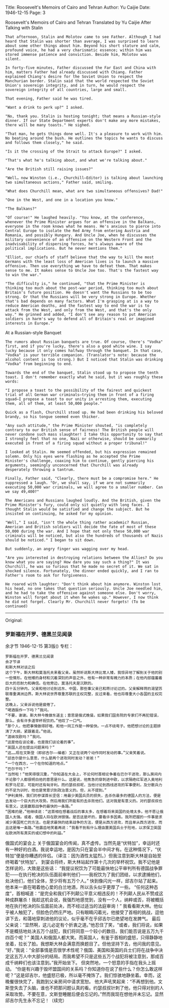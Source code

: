 Title: Roosevelt's Memoirs of Cairo and Tehran
Author: Yu Caijie
Date: 1946-12-15
Page: 3

Roosevelt's Memoirs of Cairo and Tehran
Translated by Yu Caijie
After Talking with Stalin

    That afternoon, Stalin and Molotov came to see Father. Although I had heard that Stalin was shorter than average, I was surprised to learn about some other things about him. Beyond his short stature and calm, profound voice, he had a very charismatic essence; within him was stored immense patience and conviction. Beside him, Molotov was silent.

    In forty-five minutes, Father discussed the Far East and China with him, matters Father had already discussed with Chiang. Father explained Chiang's desire for the Soviet Union to respect the Manchurian border. Stalin said that the world respected the Soviet Union's sovereign integrity, and in turn, he would respect the sovereign integrity of all countries, large and small.

    That evening, Father said he was tired.

    "Want a drink to perk up?" I asked.

    "No, thank you. Stalin is hosting tonight; that means a Russian-style dinner. If our State Department experts don't make any more mistakes, there will be many toasts." He sighed.

    "That man, he gets things done well. It's a pleasure to work with him. No beating around the bush. He outlines the topics he wants to discuss and follows them closely," he said.

    "Is it the crossing of the Strait to attack Europe?" I asked.

    "That's what he's talking about, and what we're talking about."

    "Are the British still raising issues?"

    "Well… now Winston (i.e., Churchill—Editor) is talking about launching two simultaneous actions," Father said, smiling.

    "What does Churchill mean, what are two simultaneous offensives? Dad!"

    "One in the West, and one in a location you know."

    "The Balkans?"

    "Of course!" He laughed heavily. "You know, at the conference, whenever the Prime Minister argues for an offensive in the Balkans, everyone in the room knows what he means. He's anxious to pierce into Central Europe to isolate the Red Army from entering Austria and Romania, and possibly Hungary. And Uncle Joe, when he discusses the military convenience of an offensive on the Western Front and the inadvisability of dispersing forces, he's always aware of the political implications. But he never mentions them."

    "Elliot, our chiefs of staff believe that the way to kill the most Germans with the least loss of American lives is to launch a massive offensive. Then use everything we have to defeat them. That makes sense to me. It makes sense to Uncle Joe too. That's the fastest way to win the war."

    "The difficulty is," he continued, "that the Prime Minister is thinking too much about the post-war period, thinking too much about Britain's future position. He doesn't want the Russians to be too strong. Or that the Russians will be very strong in Europe. Whether that's bad depends on many factors. What I'm grasping at is a way to reduce American deaths, and the fastest way to end the war is to attack from the West, and only from the West, and that's the only way." He grinned and added, "I don't see any reason to put American soldiers in harm's way to defend all of Britain's real or imagined interests in Europe."

At a Russian-style Banquet

    The rumors about Russian banquets are true. Of course, there's "Vodka" first, and if you're lucky, there's also a good white wine. I say lucky because it only comes halfway through the banquet. In that case, "Vodka" is your terrible companion. (Translator's note: because the alcohol content is too strong.) But I noticed that Stalin was drinking "Vodka" from beginning to end.

    Towards the end of the banquet, Stalin stood up to propose the tenth toast. I don't remember exactly what he said, but it was roughly these words:

    "I propose a toast to the possibility of the fairest and quickest trial of all German war criminals—trying them in front of a firing squad—I propose a toast to our unity in arresting them, executing them, all of them, at least 50,000 people."

    Quick as a flash, Churchill stood up. He had been drinking his beloved brandy, so his tongue seemed even thicker.

    "Any such attitude," the Prime Minister shouted, "is completely contrary to our British sense of fairness! The British people will never condone such mass slaughter! I take this opportunity to say that I strongly feel that no one, Nazi or otherwise, should be summarily executed in front of a firing squad without a proper tribunal!"

    I looked at Stalin. He seemed offended, but his expression remained solemn. Only his eyes were flashing as he accepted the Prime Minister's challenge, coaxing him to continue, gently piercing his arguments, seemingly unconcerned that Churchill was already desperately throwing a tantrum.

    Finally, Father said, "Clearly, there must be a compromise here." He suppressed a laugh. "Or, we shall say, if we are not summarily executing 50,000 war criminals, we will agree to a smaller number. Can we say 49,400?"

    The Americans and Russians laughed loudly. And the British, given the Prime Minister's fury, could only sit quietly with long faces. I thought Stalin would be satisfied and change the subject. But he insisted on continuing, he asked for my opinion.

    "Well," I said, "isn't the whole thing rather academic? Russian, American and British soldiers will decide the fate of most of these 50,000 during the war. And I hope that not only these 50,000 war criminals will be noticed, but also the hundreds of thousands of Nazis should be noticed." I began to sit down.

    But suddenly, an angry finger was wagging over my head.

    "Are you interested in destroying relations between the Allies? Do you know what you are saying? How dare you say such a thing?" It was Churchill, he was so furious that he made no secret of it. We sat in shocked silence. Fortunately, the dinner ended quickly, and I ran to Father's room to ask for forgiveness.

    He roared with laughter: "Don't think about him anymore. Winston lost his head, no one takes that question seriously. Uncle Joe needled him, and he had to take the offensive against someone else. Don't worry, Winston will forget about it when he wakes up." However, I now think he did not forget. Clearly Mr. Churchill never forgets! (To be continued)



<hr /> 

Original: 


### 罗斯福在开罗、德黑兰见闻录
余才节
1946-12-15
第3版()
专栏：

    罗斯福在开罗、德黑兰见闻录
    余才节译
    和斯大林对谈之后
    这个下午，斯大林和莫洛托夫来看父亲。虽然听说斯大林比常人矮，我惊异地了解到关于他的别一些情形。在他矮的身材和沉着深刻的声音之外，他有一种非常有魄力的本质；在他内部蕴蓄着巨大的忍耐力和确信。在他旁边，莫洛托夫是沉默的。
    四十五分钟内，父亲和他讨论到远东、中国，那些事父亲已和蒋讨论过的。父亲解释蒋的渴望苏联尊重满洲边界。斯大林说世界尊重苏联的主权完整，反过来看，他也将尊重大小各国的主权完整。
    这晚上，父亲诉说他是疲倦了。
    “喝酒振作一下吗？”我问。
    “不要，谢谢。斯大林今晚做东道主；意思是俄式晚餐。如果我们国务院的专家们不再犯错误，那么，会有许多道举杯祝饮的。”他叹了一口气。
    “那个人，他把事情做得好哩。和他一同工作是一种愉快。一点不绕弯子。他把想讨论的主题排清了大纲，紧跟着走。”他说。
    “渡峡攻欧吗？”我问。
    “这是他在谈论着，也是我们谈论着的事”。
    “英国人还在提出问题来吗？”
    “这……现在文斯登（即邱吉尔——编者）又正在说两个动作同时发动的事。”父亲笑着说。
    “邱吉尔是什么意思，什么是两个进攻同时发动？爸爸！”
    “一个在西方，一个在你知道的地点。”
    “巴尔干吗？”
    “当然啦！”他笑得很沉重，“你知道在大会上，不论何时首相论争着在巴尔干进攻，那么房间内不论那个人都很明白他的意思是什么。这是说，他焦急的穿刺进中欧，以求隔绝红军进入奥地利和罗马尼亚，可能时还有匈牙利。而约瑟叔叔呢，当他讨论到西线进攻的军事便利，及分散兵力的不足为训时，他也是常意识到政治意义的。但，从不提到。”
    “伊利奥特，我们的参谋首长坚信：用最少美国兵员的损失，去杀伤最多的德国人的方法，便是去发动一个巨大的大攻势。然后用我们所能有的去杀败他们。这对我是有意义的。对约瑟叔叔也有意义。这是赢取战争的最快的一条路。”
    “困难的是，”他继续说：“这首相在想着战后的事太多，在想着将来英国的处境太多。他不愿让俄国人太强。或者，俄国人将在欧洲很强。是否这是坏的，要看许多因素。我所把握的一件事是求减少美国死亡的方法，也是求最快的结束战争的方法，便是从西方进攻，而且单从西方进攻，而且这是唯一条路。”他露齿地笑着再说：“我看不到有什么理由置美国兵士于险地，以求保卫英国在欧洲所有真实的或幻想中的利益。”
  俄国式的宴会上
    关于俄国宴会的传闻，真不虚传。当然先是“伏特加”，幸运时还有一种好的白酒。我说幸运地，是因为只在宴会半中间才有。在这种情况下，“伏特加”便是你糟透的伴侣。（译注：因为酒性太猛烈。）但我注意到斯大林是自始至终喝着“伏特加”。
    到宴会将终，斯大林站起作第十几次的举杯祝饮。我不记他是怎样说的，大致是这些话：
    “我提议祝饮为了可能最快地公平审判所有德国战争罪犯——在执行枪决的队伍面前审判他们——我祝饮为了我们团结，以求逮捕他们，处决他们，他们全体，至少将有五万个人。”
    快到像闪光一样，邱吉尔站了起来。他本来一直在喝着他心爱的白兰地酒，所以舌头似乎更厚了一些。
    “任何这种态度”，首相喊道：“是完全和我们不列颠公平意义相违反的！不列颠人民从不赞成这种成群屠杀！我趁这机会说，我强烈地感觉到，没有一个人，纳粹或否，将被概括地在执行枪决的队伍面前处决，而不经过适当的法庭审询！”
    我看看斯大林。他似乎被人触犯了，但脸色仍然庄严地。只有眼睛闪着光，他接受了首相的挑战，逗他讲下去，和蔼地穿刺进他的议论，似乎毫不在乎邱吉尔已绝望地在发脾气。
    最后父亲说：“显然啊，这儿必定有个折衷之道。”他忍住了笑，“或者，我们将说，如果不是概括地处决五万个战犯，我们将同意一个较小的数目。我们能否说是五万九千四百个呢？”
    美国人和俄国人都大笑。而英国人，有鉴于首相的盛怒，只得静静地坐着，拉长了脸。我想斯大林会满意而换题目了。但他坚持下去，他问我的意见。
    “好，”我说：“全部事情是否很学术性呢？俄国、美国和英国的兵士们将在战争中决定这五万人中大部分的结局。而我希望不只是这些五万个战犯将被注意到，那成百成千纳粹们也该注意到。”我开始坐下。
    但突然地，一个怒意的手指在我头上摇动。
    “你是有兴趣于毁坏盟国间的关系吗？你知道你在说了些什么？你怎么敢这样呢？”这是邱吉尔，他盛怒已极，所以毫不掩饰了。我们惊骇地静坐着。幸而，这晚餐很快完了，我跑到父亲房间中请求宽恕。
    他大声吼笑起来：“不再想到他。文斯登失去了头脑，谁也不把那问题认真的看。约瑟叔叔针刺了他，他只得对别的人采取攻势。不要在意，文斯登睡醒后便会忘记的。”然而我现在想他并未忘记。显然邱吉尔先生永不忘记！（续完）
